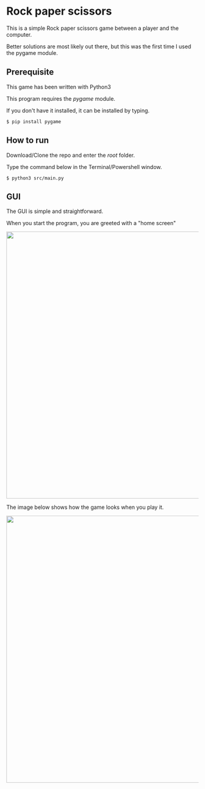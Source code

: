 # Rock paper scissors

This is a simple Rock paper scissors game between a player and the computer.

Better solutions are most likely out there, but this was the first time I used the pygame module.

## Prerequisite

This game has been written with Python3

This program requires the _pygame_ module.

If you don't have it installed, it can be installed by typing.

```
$ pip install pygame
```

## How to run

Download/Clone the repo and enter the *root* folder.

Type the command below in the Terminal/Powershell window.

```
$ python3 src/main.py
```

## GUI

The GUI is simple and straightforward.

When you start the program, you are greeted with a "home screen"

<img src="https://github.com/Hvaheterdu/rock-paper-scissor/blob/main/docs/images/home_screen.png" width="700" alt="">

The image below shows how the game looks when you play it.

<img src="https://github.com/Hvaheterdu/rock-paper-scissor/blob/main/docs/images/game_screen.png" width="700" alt="">
